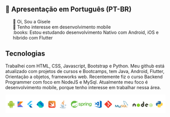 ## :memo: Apresentação em Português (PT-BR)
<ul style="list-style-type:none">
  <li>👋 Oi, Sou a Gisele</li>
  <li>👀 Tenho interesse em desenvolvimento mobile</li>
  <li>:books: Estou estudando desenvolvimento Nativo com Android, iOS e hibrido com Flutter</li>
</ul>

## Tecnologias
Trabalhei com HTML, CSS, Javascript, Bootstrap e Python. Meu github está atualizado com projetos de cursos e Bootcamps, tem Java, Android, Flutter, Orientação a objetos, frameworks web. Recentemente fiz o curso Backend Programmer com foco em NodeJS e MySql. Atualmente meu foco é desenvolvimento mobile, porque tenho interesse em trabalhar nessa área.

<p align="center">
<img style="display:block;margin:auto;" src="https://github.com/giseletoledo/giseletoledo/blob/main/logos_tecnologias.png" alt="logos de tecnologias, Android, Kotlin, Flutter,Dart, Swift, Java, Spring,VSCode,Git,MySql, Nodejs e Python"/>
</p>

